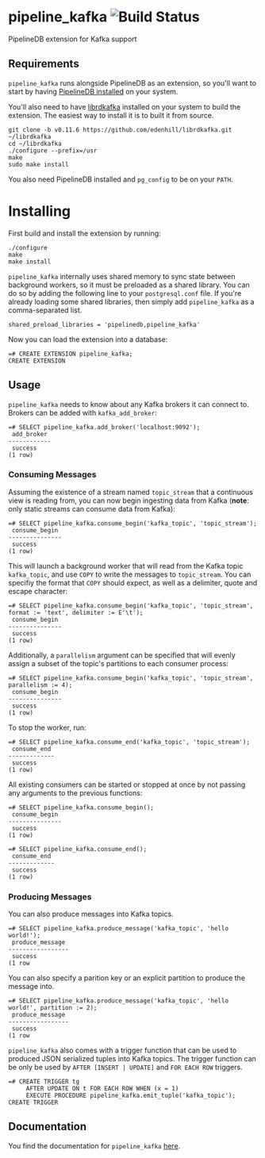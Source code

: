 # pipeline_kafka ![Build Status](https://img.shields.io/circleci/token/db1a70c164cd6d96544d8eb38b279c48dea24709/project/pipelinedb/pipeline_kafka/master.svg?style=flat-square)

PipelineDB extension for Kafka support

## Requirements

`pipeline_kafka` runs alongside PipelineDB as an extension, so you'll want to start by having [PipelineDB installed](http://docs.pipelinedb.com/installation.html) on your system.

You'll also need to have [librdkafka](https://github.com/edenhill/librdkafka) installed on your system to build the extension. The easiest way to install it is to built it from source.

```
git clone -b v0.11.6 https://github.com/edenhill/librdkafka.git ~/librdkafka
cd ~/librdkafka
./configure --prefix=/usr
make
sudo make install
```

You also need PipelineDB installed and `pg_config` to be on your `PATH`.

# Installing

First build and install the extension by running:

```
./configure
make
make install
```

`pipeline_kafka` internally uses shared memory to sync state between background workers, so it must be preloaded as a shared library. You can do so by adding the following line to your `postgresql.conf` file. If you're already loading some shared libraries, then simply add `pipeline_kafka` as a comma-separated list.

```
shared_preload_libraries = 'pipelinedb,pipeline_kafka'
```

Now you can load the extension into a database:

```
=# CREATE EXTENSION pipeline_kafka;
CREATE EXTENSION
```

## Usage

`pipeline_kafka` needs to know about any Kafka brokers it can connect to. Brokers can be added with `kafka_add_broker`:

```
=# SELECT pipeline_kafka.add_broker('localhost:9092');
 add_broker
------------
 success
(1 row)
```

### Consuming Messages

Assuming the existence of a stream named `topic_stream` that a continuous view is reading from, you can now begin ingesting data from Kafka (**note**: only static streams can consume data from Kafka):

```
=# SELECT pipeline_kafka.consume_begin('kafka_topic', 'topic_stream');
 consume_begin
---------------
 success
(1 row)
```

This will launch a background worker that will read from the Kafka topic `kafka_topic`, and use `COPY` to write the messages to `topic_stream`. You can specifiy the format that `COPY` should expect, as well as a delimiter, quote and escape character:

```
=# SELECT pipeline_kafka.consume_begin('kafka_topic', 'topic_stream', format := 'text', delimiter := E'\t');
 consume_begin
---------------
 success
(1 row)
```

Additionally, a `parallelism` argument can be specified that will evenly assign a subset of the topic's partitions to each consumer process:

```
=# SELECT pipeline_kafka.consume_begin('kafka_topic', 'topic_stream', parallelism := 4);
 consume_begin
---------------
 success
(1 row)
```


To stop the worker, run:

```
=# SELECT pipeline_kafka.consume_end('kafka_topic', 'topic_stream');
 consume_end
-------------
 success
(1 row)
```

All existing consumers can be started or stopped at once by not passing any arguments to the previous functions:

```
=# SELECT pipeline_kafka.consume_begin();
 consume_begin
---------------
 success
(1 row)

=# SELECT pipeline_kafka.consume_end();
 consume_end
-------------
 success
(1 row)
```

### Producing Messages

You can also produce messages into Kafka topics.

```
=# SELECT pipeline_kafka.produce_message('kafka_topic', 'hello world!');
 produce_message
-----------------
 success
(1 row
```

You can also specify a parition key or an explicit partition to produce the message into.

```
=# SELECT pipeline_kafka.produce_message('kafka_topic', 'hello world!', partition := 2);
 produce_message
-----------------
 success
(1 row
```

`pipeline_kafka` also comes with a trigger function that can be used to produced JSON serialized tuples into Kafka topics. The trigger function can be only be used by `AFTER [INSERT | UPDATE]` and `FOR EACH ROW` triggers.

```
=# CREATE TRIGGER tg
     AFTER UPDATE ON t FOR EACH ROW WHEN (x = 1)
     EXECUTE PROCEDURE pipeline_kafka.emit_tuple('kafka_topic');
CREATE TRIGGER
```

## Documentation

You find the documentation for `pipeline_kafka` [here](http://docs.pipelinedb.com/integrations.html#kafka).
